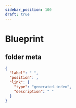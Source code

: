```yaml
---
sidebar_position: 100
draft: true
---
```


# Blueprint

## folder meta

```json title="_category_.json"
{
  "label": " ",
  "position": ,
  "link": {
    "type": "generated-index",
    "description": " "
  }
}
```
